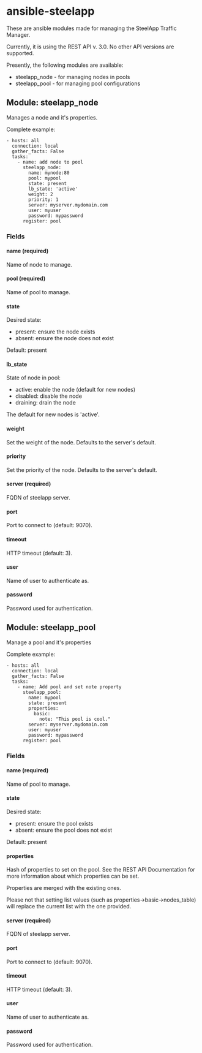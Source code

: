 # ansible-steelapp

These are ansible modules made for managing the SteelApp Traffic Manager.

Currently, it is using the REST API v. 3.0. No other API versions are supported.

Presently, the following modules are available:

  * steelapp\_node - for managing nodes in pools
  * steelapp\_pool - for managing pool configurations

## Module: steelapp_node
Manages a node and it's properties.

Complete example:

```
- hosts: all
  connection: local
  gather_facts: False
  tasks:
    - name: add node to pool
      steelapp_node:
        name: mynode:80
        pool: mypool
        state: present
        lb_state: 'active'
        weight: 2
        priority: 1
        server: myserver.mydomain.com
        user: myuser
        password: mypassword
      register: pool
```

### Fields

#### name (required)
Name of node to manage.

#### pool (required)
Name of pool to manage.

#### state
Desired state:

  * present: ensure the node exists
  * absent: ensure the node does not exist

Default: present

#### lb_state
State of node in pool:

  * active: enable the node (default for new nodes)
  * disabled: disable the node
  * draining: drain the node

The default for new nodes is 'active'.

#### weight
Set the weight of the node.
Defaults to the server's default.

#### priority
Set the priority of the node.
Defaults to the server's default.

#### server (required)
FQDN of steelapp server.

#### port
Port to connect to (default: 9070).

#### timeout
HTTP timeout (default: 3).

#### user
Name of user to authenticate as.

#### password
Password used for authentication.


## Module: steelapp_pool
Manage a pool and it's properties

Complete example:

```
- hosts: all
  connection: local
  gather_facts: False
  tasks:
    - name: Add pool and set note property
      steelapp_pool:
        name: mypool
        state: present
        properties:
          basic:
            note: "This pool is cool."
        server: myserver.mydomain.com
        user: myuser
        password: mypassword
      register: pool
```

### Fields

#### name (required)
Name of pool to manage.

#### state
Desired state:

  * present: ensure the pool exists
  * absent: ensure the pool does not exist

Default: present

#### properties
Hash of properties to set on the pool. See the REST API Documentation for more
information about which properties can be set.

Properties are merged with the existing ones.

Please not that setting list values (such as properties->basic->nodes\_table)
will replace the current list with the one provided.

#### server (required)
FQDN of steelapp server.

#### port
Port to connect to (default: 9070).

#### timeout
HTTP timeout (default: 3).

#### user
Name of user to authenticate as.

#### password
Password used for authentication.
